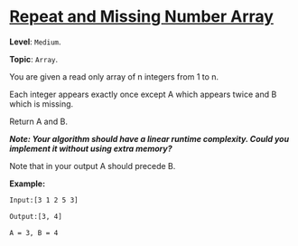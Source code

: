 # [Repeat and Missing Number Array](https://www.interviewbit.com/problems/repeat-and-missing-number-array/)

**Level**: `Medium`.

**Topic**: `Array`.

You are given a read only array of n integers from 1 to n.

Each integer appears exactly once except A which appears twice and B which is missing.

Return A and B.

_**Note: Your algorithm should have a linear runtime complexity. Could you implement it without using extra memory?**_

Note that in your output A should precede B.

**Example:**

```txt
Input:[3 1 2 5 3]

Output:[3, 4]

A = 3, B = 4
```
